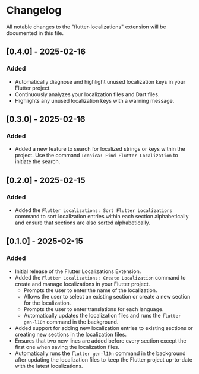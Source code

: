 # Changelog

All notable changes to the "flutter-localizations" extension will be documented in this file.

## [0.4.0] - 2025-02-16

### Added

- Automatically diagnose and highlight unused localization keys in your Flutter project.
- Continuously analyzes your localization files and Dart files.
- Highlights any unused localization keys with a warning message.


## [0.3.0] - 2025-02-16

### Added
- Added a new feature to search for localized strings or keys within the project. Use the command `Iconica: Find Flutter Localization` to initiate the search.

## [0.2.0] - 2025-02-15

### Added

- Added the `Flutter Localizations: Sort Flutter Localizations` command to sort localization entries within each section alphabetically and ensure that sections are also sorted alphabetically.


## [0.1.0] - 2025-02-15

### Added

- Initial release of the Flutter Localizations Extension.
- Added the `Flutter Localizations: Create Localization` command to create and manage localizations in your Flutter project.
  - Prompts the user to enter the name of the localization.
  - Allows the user to select an existing section or create a new section for the localization.
  - Prompts the user to enter translations for each language.
  - Automatically updates the localization files and runs the `flutter gen-l10n` command in the background.
- Added support for adding new localization entries to existing sections or creating new sections in the localization files.
- Ensures that two new lines are added before every section except the first one when saving the localization files.
- Automatically runs the `flutter gen-l10n` command in the background after updating the localization files to keep the Flutter project up-to-date with the latest localizations.